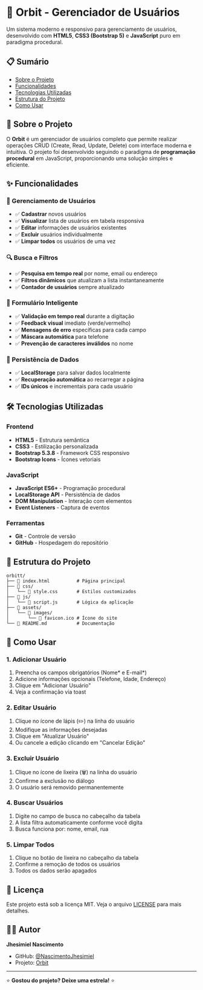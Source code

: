 # 🌟 Orbit - Gerenciador de Usuários

Um sistema moderno e responsivo para gerenciamento de usuários, desenvolvido com **HTML5**, **CSS3 (Bootstrap 5)** e **JavaScript** puro em paradigma procedural.

## 📋 Sumário

- [Sobre o Projeto](#sobre-o-projeto)
- [Funcionalidades](#funcionalidades)
- [Tecnologias Utilizadas](#tecnologias-utilizadas)
- [Estrutura do Projeto](#estrutura-do-projeto)
- [Como Usar](#como-usar)

## 🎯 Sobre o Projeto

O **Orbit** é um gerenciador de usuários completo que permite realizar operações CRUD (Create, Read, Update, Delete) com interface moderna e intuitiva. O projeto foi desenvolvido seguindo o paradigma de **programação procedural** em JavaScript, proporcionando uma solução simples e eficiente.

## ✨ Funcionalidades

### 👤 Gerenciamento de Usuários

- ✅ **Cadastrar** novos usuários
- ✅ **Visualizar** lista de usuários em tabela responsiva
- ✅ **Editar** informações de usuários existentes
- ✅ **Excluir** usuários individualmente
- ✅ **Limpar todos** os usuários de uma vez

### 🔍 Busca e Filtros

- ✅ **Pesquisa em tempo real** por nome, email ou endereço
- ✅ **Filtros dinâmicos** que atualizam a lista instantaneamente
- ✅ **Contador de usuários** sempre atualizado

### 📝 Formulário Inteligente

- ✅ **Validação em tempo real** durante a digitação
- ✅ **Feedback visual** imediato (verde/vermelho)
- ✅ **Mensagens de erro** específicas para cada campo
- ✅ **Máscara automática** para telefone
- ✅ **Prevenção de caracteres inválidos** no nome

### 💾 Persistência de Dados

- ✅ **LocalStorage** para salvar dados localmente
- ✅ **Recuperação automática** ao recarregar a página
- ✅ **IDs únicos** e incrementais para cada usuário

## 🛠️ Tecnologias Utilizadas

### Frontend

- **HTML5** - Estrutura semântica
- **CSS3** - Estilização personalizada
- **Bootstrap 5.3.8** - Framework CSS responsivo
- **Bootstrap Icons** - Ícones vetoriais

### JavaScript

- **JavaScript ES6+** - Programação procedural
- **LocalStorage API** - Persistência de dados
- **DOM Manipulation** - Interação com elementos
- **Event Listeners** - Captura de eventos

### Ferramentas

- **Git** - Controle de versão
- **GitHub** - Hospedagem do repositório

## 📁 Estrutura do Projeto

```
orbitt/
├── 📄 index.html          # Página principal
├── 📁 css/
│   └── 📄 style.css       # Estilos customizados
├── 📁 js/
│   └── 📄 script.js       # Lógica da aplicação
├── 📁 assets/
│   └── 📁 images/
│       └── 📄 favicon.ico # Ícone do site
└── 📄 README.md           # Documentação
```

## 🚀 Como Usar

### 1. **Adicionar Usuário**

1. Preencha os campos obrigatórios (Nome* e E-mail*)
2. Adicione informações opcionais (Telefone, Idade, Endereço)
3. Clique em "Adicionar Usuário"
4. Veja a confirmação via toast

### 2. **Editar Usuário**

1. Clique no ícone de lápis (✏️) na linha do usuário
2. Modifique as informações desejadas
3. Clique em "Atualizar Usuário"
4. Ou cancele a edição clicando em "Cancelar Edição"

### 3. **Excluir Usuário**

1. Clique no ícone de lixeira (🗑️) na linha do usuário
2. Confirme a exclusão no diálogo
3. O usuário será removido permanentemente

### 4. **Buscar Usuários**

1. Digite no campo de busca no cabeçalho da tabela
2. A lista filtra automaticamente conforme você digita
3. Busca funciona por: nome, email, rua

### 5. **Limpar Todos**

1. Clique no botão de lixeira no cabeçalho da tabela
2. Confirme a remoção de todos os usuários
3. Todos os dados serão apagados

## 📄 Licença

Este projeto está sob a licença MIT. Veja o arquivo [LICENSE](LICENSE) para mais detalhes.

## 👨‍💻 Autor

**Jhesimiel Nascimento**

- GitHub: [@NascimentoJhesimiel](https://github.com/NascimentoJhesimiel)
- Projeto: [Orbit](https://github.com/NascimentoJhesimiel/Orbit)

---

⭐ **Gostou do projeto? Deixe uma estrela!** ⭐
